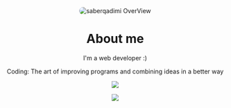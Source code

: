 <div style="text-align:center">

<img src="https://i.giphy.com/media/KGhpQ5NMoWKQurlHwI/giphy.webp" style="border-radius:15px;" alt="saberqadimi OverView">


# About me

  
I'm a web developer :)

Coding: The art of improving programs and combining ideas in a better way

![](https://github-readme-stats.vercel.app/api?username=SaberQadimi&show_icons=true&theme=nightowl)

![](https://github-readme-stats.vercel.app/api/top-langs/?username=Saberqadimi&layout=compact&theme=nightowl&hide=html,css&langs_count=6)


</div>
